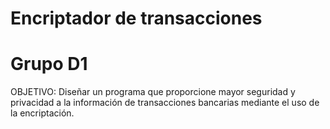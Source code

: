 # Encriptador de transacciones
# Grupo D1

OBJETIVO:
Diseñar un programa que proporcione mayor seguridad y privacidad a la información de transacciones bancarias mediante el uso de la encriptación.


